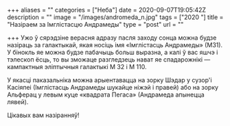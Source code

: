 +++
aliases = ""
categories = ["Неба"]
date = 2020-09-07T19:05:42Z
description = ""
image = "/images/andromeda_n.jpg"
tags = ["2020 "]
title = "Назіраем за Імглістасцю Андрамеды"
type = "post"
url = ""

+++
Ужо ў сярэдзіне верасня адразу пасля заходу сонца можна будзе назіраць за галактыкай, якая носіць імя «Імглістасць Андрамеды» (М31). У бінокль яе можна будзе пабачыць больш выразна, а калі ў вас яшчэ і тэлескоп ёсць, то вы зможаце разгледзець нават яе спадарожнікі — кампактныя эліптычныя галактыкі М 32 і М 110.  
  
У якасці паказальніка можна арыентавацца на зорку Шэдар у сузор'і Касіяпеі (Імглістасць Андрамеды шукайце ніжэй і правей) або на зорку Альферац у левым куце «квадрата Пегаса» (Андрамеда апынецца лявей).  
  
Цікавых вам назіранняў!